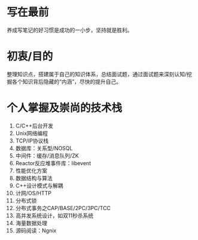 # 写在最前
养成写笔记的好习惯是成功的一小步，坚持就是胜利。

# 初衷/目的
整理知识点，搭建属于自己的知识体系，总结面试题，通过面试题来深刻认知/挖掘各个知识背后隐藏的“内涵”，尽快的提升自己。

# 个人掌握及崇尚的技术栈
1. C/C++后台开发
2. Unix网络编程
3. TCP/IP协议栈
4. 数据库：关系型/NOSQL
5. 中间件：缓存/消息队列/ZK
6. Reactor反应堆事件库：libevent
7. 性能优化方案
8. 数据结构与算法
9. C++设计模式与解耦
10. 计网/OS/HTTP
11. 分布式锁
12. 分布式事务之CAP/BASE/2PC/3PC/TCC
13. 高并发系统设计，如双11秒杀系统
14. 海量数据处理
15. 源码阅读：Ngnix
